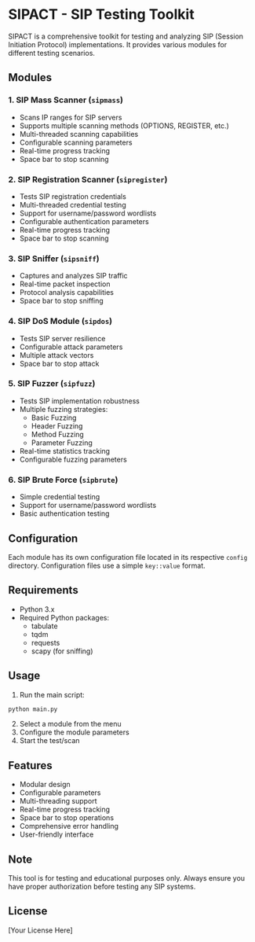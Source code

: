 # SIPACT - SIP Testing Toolkit

SIPACT is a comprehensive toolkit for testing and analyzing SIP (Session Initiation Protocol) implementations. It provides various modules for different testing scenarios.

## Modules

### 1. SIP Mass Scanner (`sipmass`)
- Scans IP ranges for SIP servers
- Supports multiple scanning methods (OPTIONS, REGISTER, etc.)
- Multi-threaded scanning capabilities
- Configurable scanning parameters
- Real-time progress tracking
- Space bar to stop scanning

### 2. SIP Registration Scanner (`sipregister`)
- Tests SIP registration credentials
- Multi-threaded credential testing
- Support for username/password wordlists
- Configurable authentication parameters
- Real-time progress tracking
- Space bar to stop scanning

### 3. SIP Sniffer (`sipsniff`)
- Captures and analyzes SIP traffic
- Real-time packet inspection
- Protocol analysis capabilities
- Space bar to stop sniffing

### 4. SIP DoS Module (`sipdos`)
- Tests SIP server resilience
- Configurable attack parameters
- Multiple attack vectors
- Space bar to stop attack

### 5. SIP Fuzzer (`sipfuzz`)
- Tests SIP implementation robustness
- Multiple fuzzing strategies:
  - Basic Fuzzing
  - Header Fuzzing
  - Method Fuzzing
  - Parameter Fuzzing
- Real-time statistics tracking
- Configurable fuzzing parameters

### 6. SIP Brute Force (`sipbrute`)
- Simple credential testing
- Support for username/password wordlists
- Basic authentication testing

## Configuration

Each module has its own configuration file located in its respective `config` directory. Configuration files use a simple `key::value` format.

## Requirements

- Python 3.x
- Required Python packages:
  - tabulate
  - tqdm
  - requests
  - scapy (for sniffing)

## Usage

1. Run the main script:
```bash
python main.py
```

2. Select a module from the menu
3. Configure the module parameters
4. Start the test/scan

## Features

- Modular design
- Configurable parameters
- Multi-threading support
- Real-time progress tracking
- Space bar to stop operations
- Comprehensive error handling
- User-friendly interface

## Note

This tool is for testing and educational purposes only. Always ensure you have proper authorization before testing any SIP systems.

## License

[Your License Here]

